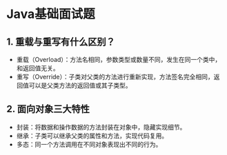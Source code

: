 # Java基础面试题

## 1. 重载与重写有什么区别？
- 重载（Overload）：方法名相同，参数类型或数量不同，发生在同一个类中，和返回值无关。
- 重写（Override）：子类对父类的方法进行重新实现，方法签名完全相同，返回值可以是父类方法的返回值或其子类型。

## 2. 面向对象三大特性
- 封装：将数据和操作数据的方法封装在对象中，隐藏实现细节。
- 继承：子类可以继承父类的属性和方法，实现代码复用。
- 多态：同一个方法调用在不同对象表现出不同的行为。
